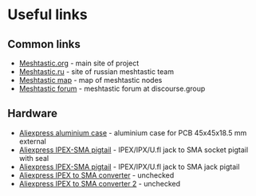 # Useful links

## Common links

* [Meshtastic.org](https://meshtastic.org/) - main site of project
* [Meshtastic.ru](https://meshtastic.ru/) - site of russian meshtastic team
* [Meshtastic map](https://canvis.app/meshtastic-map) - map of meshtastic nodes
* [Meshtastic forum](https://meshtastic.discourse.group) - meshtastic forum at discourse.group

## Hardware

* [Aliexpress aluminium case](https://aliexpress.ru/item/32226417158.html) - aluminium case for PCB 45x45x18.5 mm external
* [Aliexpress IPEX-SMA pigtail](https://aliexpress.ru/item/4001038251087.html) - IPEX/IPX/U.fl jack to SMA socket pigtail with seal
* [Aliexpress IPEX-SMA pigtail](https://aliexpress.ru/item/4000979336586.html) - IPEX/IPX/U.fl jack to SMA jack pigtail
* [Aliexpress IPEX to SMA converter](https://a.aliexpress.com/_AlJSeS) - unchecked
* [Aliexpress IPEX to SMA converter 2](https://a.aliexpress.com/_AE24qa) - unchecked
